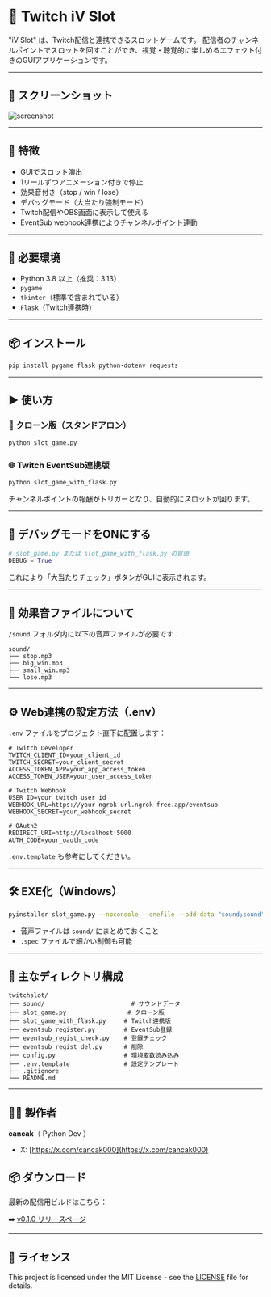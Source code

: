 # 🎰 Twitch iV Slot

"iV Slot" は、Twitch配信と連携できるスロットゲームです。
配信者のチャンネルポイントでスロットを回すことができ、視覚・聴覚的に楽しめるエフェクト付きのGUIアプリケーションです。

---

## 📸 スクリーンショット

![screenshot](screenshots/demo.jpg)

---

## 🔧 特徴

* GUIでスロット演出
* 1リールずつアニメーション付きで停止
* 効果音付き（stop / win / lose）
* デバッグモード（大当たり強制モード）
* Twitch配信やOBS画面に表示して使える
* EventSub webhook連携によりチャンネルポイント連動

---

## 💽 必要環境

* Python 3.8 以上（推奨：3.13）
* `pygame`
* `tkinter`（標準で含まれている）
* `Flask`（Twitch連携時）

---

## 📦 インストール

```bash
pip install pygame flask python-dotenv requests
```

---

## ▶️ 使い方

### 🔁 クローン版（スタンドアロン）

```bash
python slot_game.py
```

### 🌐 Twitch EventSub連携版

```bash
python slot_game_with_flask.py
```

チャンネルポイントの報酬がトリガーとなり、自動的にスロットが回ります。

---

## 🐞 デバッグモードをONにする

```python
# slot_game.py または slot_game_with_flask.py の冒頭
DEBUG = True
```

これにより「大当たりチェック」ボタンがGUIに表示されます。

---

## 🎵 効果音ファイルについて

`/sound` フォルダ内に以下の音声ファイルが必要です：

```
sound/
├── stop.mp3
├── big_win.mp3
├── small_win.mp3
└── lose.mp3
```

---

## ⚙️ Web連携の設定方法（.env）

`.env` ファイルをプロジェクト直下に配置します：

```env
# Twitch Developer
TWITCH_CLIENT_ID=your_client_id
TWITCH_SECRET=your_client_secret
ACCESS_TOKEN_APP=your_app_access_token
ACCESS_TOKEN_USER=your_user_access_token

# Twitch Webhook
USER_ID=your_twitch_user_id
WEBHOOK_URL=https://your-ngrok-url.ngrok-free.app/eventsub
WEBHOOK_SECRET=your_webhook_secret

# OAuth2
REDIRECT_URI=http://localhost:5000
AUTH_CODE=your_oauth_code
```

`.env.template` も参考にしてください。

---

## 🛠️ EXE化（Windows）

```bash
pyinstaller slot_game.py --noconsole --onefile --add-data "sound;sound"
```

* 音声ファイルは `sound/` にまとめておくこと
* `.spec` ファイルで細かい制御も可能

---

## 📁 主なディレクトリ構成

```
twitchslot/
├── sound/                        # サウンドデータ
├── slot_game.py                 # クローン版
├── slot_game_with_flask.py     # Twitch連携版
├── eventsub_register.py        # EventSub登録
├── eventsub_regist_check.py    # 登録チェック
├── eventsub_regist_del.py      # 削除
├── config.py                   # 環境変数読み込み
├── .env.template               # 設定テンプレート
├── .gitignore
└── README.md
```

---

## 🙋‍♂️ 製作者

**cancak**（ Python Dev ）

* X: [https://x.com/cancak000](https://x.com/cancak000)

## 📦 ダウンロード

最新の配信用ビルドはこちら：

➡️ [v0.1.0 リリースページ](https://github.com/cancak000/twitchslot/releases/tag/ver0.1.0)

---

## 📜 ライセンス

This project is licensed under the MIT License - see the [LICENSE](LICENSE) file for details.

